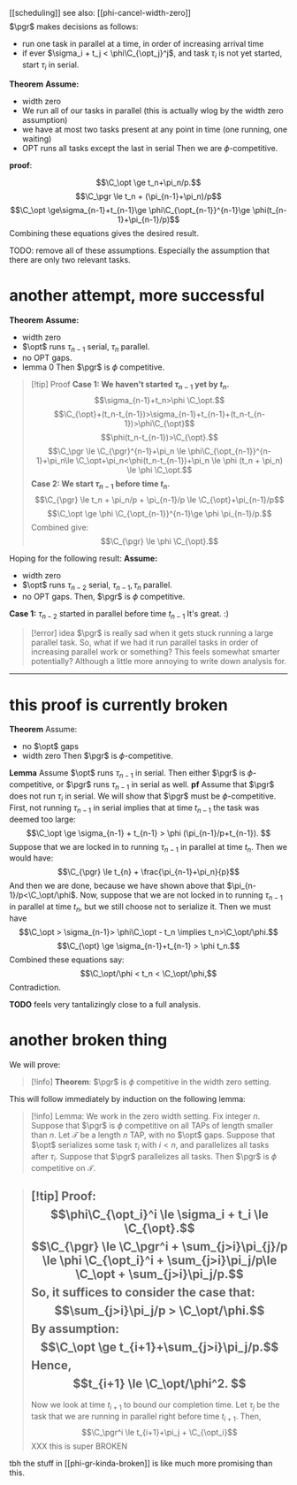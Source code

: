 [[scheduling]]
see also: [[phi-cancel-width-zero]]
$$\newcommand{\pgr}{\phi\mathsf{gr}}$$
$$\newcommand{\C}{\mathsf{C}}$$
$$\newcommand{\opt}{\mathsf{OPT}}$$
$\pgr$ makes decisions as follows:
- run one task in parallel at a time, in order of increasing arrival time
- if ever $\sigma_i + t_j < \phi\C_{\opt_j}^j$, and task $\tau_i$ is not yet started, start $\tau_i$ in serial.

**Theorem**
**Assume:**
- width zero
- We run all of our tasks in parallel (this is actually wlog by the width zero assumption)
- we have at most two tasks present at any point in time (one running, one waiting)
- OPT runs all tasks except the last in serial
Then we are $\phi$-competitive.

**proof**:

$$\C_\opt \ge t_n+\pi_n/p.$$
$$\C_\pgr \le t_n + (\pi_{n-1}+\pi_n)/p$$
$$\C_\opt \ge\sigma_{n-1}+t_{n-1}\ge \phi\C_{\opt_{n-1}}^{n-1}\ge \phi(t_{n-1}+\pi_{n-1}/p)$$
Combining these equations gives the desired result.

TODO: remove all of these assumptions. Especially the assumption that there are only two relevant tasks.


# another attempt, more successful

**Theorem**
**Assume:**
- width zero
- $\opt$ runs $\tau_{n-1}$ serial, $\tau_n$ parallel.
- no OPT gaps.
- lemma 0
Then $\pgr$ is $\phi$ competitive.

>[!tip] Proof
> **Case 1: We haven't started $\tau_{n-1}$ yet by $t_n$.** 
>  $$\sigma_{n-1}+t_n>\phi \C_\opt.$$
$$\C_{\opt}+(t_n-t_{n-1})>\sigma_{n-1}+t_{n-1}+(t_n-t_{n-1})>\phi\C_{\opt}$$
$$\phi(t_n-t_{n-1})>\C_{\opt}.$$
$$\C_\pgr \le \C_{\pgr}^{n-1}+\pi_n \le \phi\C_{\opt_{n-1}}^{n-1}+\pi_n\le \C_\opt+\pi_n<\phi(t_n-t_{n-1})+\pi_n \le \phi (t_n + \pi_n) \le \phi \C_\opt.$$
> **Case 2: We start $\tau_{n-1}$ before time $t_n$.** 
> $$\C_{\pgr} \le t_n + \pi_n/p + \pi_{n-1}/p \le \C_{\opt}+\pi_{n-1}/p$$
> $$\C_\opt \ge \phi \C_{\opt_{n-1}}^{n-1}\ge \phi \pi_{n-1}/p.$$
> Combined give:
> $$\C_{\pgr} \le \phi \C_{\opt}.$$


Hoping for the following result:
**Assume:**
- width zero
- $\opt$ runs $\tau_{n-2}$ serial, $\tau_{n-1}, \tau_n$ parallel.
- no OPT gaps.
Then, $\pgr$ is $\phi$ competitive. 

**Case 1:** $\tau_{n-2}$ started in parallel before time $t_{n-1}$
It's great. :)

>[!error] idea
>$\pgr$ is really sad when it gets stuck running a large parallel task. 
>So, what if we had it run parallel tasks in order of increasing parallel work or something?
>This feels somewhat smarter potentially? Although a little more annoying to write down analysis  for.



----
# this proof is currently broken

**Theorem**
Assume:
- no $\opt$ gaps
- width zero
Then $\pgr$ is $\phi$-competitive.

**Lemma** Assume $\opt$ runs $\tau_{n-1}$ in serial. Then either $\pgr$ is $\phi$-competitive, or $\pgr$ runs $\tau_{n-1}$ in serial as well.
**pf**
Assume that $\pgr$ does not run $\tau_{i}$ in serial. We will show that $\pgr$ must be $\phi$-competitive.
First, not running $\tau_{n-1}$ in serial implies that at time $t_{n-1}$ the task was deemed too large:
$$\C_\opt \ge \sigma_{n-1} + t_{n-1} > \phi (\pi_{n-1}/p+t_{n-1}). $$
Suppose that we are locked in to running $\tau_{n-1}$ in parallel at time $t_n$. Then  we would have:
$$\C_{\pgr} \le t_{n} + \frac{\pi_{n-1}+\pi_n}{p}$$
And then we are done, because we have shown above that $\pi_{n-1}/p<\C_\opt/\phi$.
Now, suppose that we are not locked in to running $\tau_{n-1}$ in parallel at time $t_n$, but we still choose not to serialize it. Then we must have
$$\C_\opt > \sigma_{n-1}> \phi\C_\opt - t_n \implies t_n>\C_\opt/\phi.$$
$$\C_{\opt} \ge \sigma_{n-1}+t_{n-1} > \phi t_n.$$
Combined these equations say:
$$\C_\opt/\phi < t_n < \C_\opt/\phi,$$
Contradiction.

**TODO** feels very tantalizingly close to a full analysis.

# another broken thing
We will prove:
> [!info] **Theorem**:
$\pgr$ is $\phi$ competitive in the width zero setting.

This will follow immediately by induction on the following lemma:

> [!info] Lemma:
> We work in the zero width setting.
> Fix integer $n$. 
> Suppose that $\pgr$ is $\phi$ competitive on all TAPs of length smaller than $n$. 
> Let $\mathcal{T}$ be a length $n$ TAP, with no $\opt$ gaps.
> Suppose that $\opt$ serializes some task $\tau_i$ with $i<n$, and parallelizes all tasks after $\tau_i$.
> Suppose that $\pgr$ parallelizes all tasks.
> Then $\pgr$ is $\phi$ competitive on $\mathcal{T}$.

> [!tip] Proof:
> $$\phi\C_{\opt_i}^i \le \sigma_i + t_i \le \C_{\opt}.$$
> $$\C_{\pgr} \le \C_\pgr^i + \sum_{j>i}\pi_{j}/p \le \phi \C_{\opt_i}^i + \sum_{j>i}\pi_j/p\le \C_\opt + \sum_{j>i}\pi_j/p.$$
> So, it suffices to consider the case that:
> $$\sum_{j>i}\pi_j/p > \C_\opt/\phi.$$
> By assumption:
> $$\C_\opt \ge t_{i+1}+\sum_{j>i}\pi_j/p.$$
> Hence, 
> $$t_{i+1} \le \C_\opt/\phi^2. $$
> ---
> Now we look at time $t_{i+1}$ to bound our completion time. Let $\tau_j$ be the task that we are running in parallel right before time $t_{i+1}$. Then,
> $$\C_\pgr^i \le t_{i+1}+\pi_j + \C_{\opt_i}$$
> XXX this is super BROKEN

tbh the stuff in [[phi-gr-kinda-broken]] is like much more promising than this.